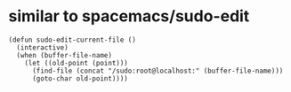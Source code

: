 # similar to spacemacs/sudo-edit

```emacs-lisp
(defun sudo-edit-current-file ()
  (interactive)
  (when (buffer-file-name)
    (let ((old-point (point)))
      (find-file (concat "/sudo:root@localhost:" (buffer-file-name)))
      (goto-char old-point))))
```
